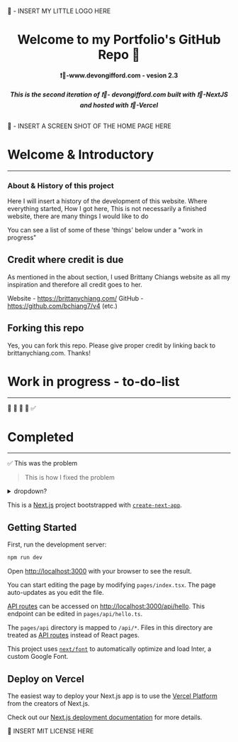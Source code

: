 🎯 - INSERT MY LITTLE LOGO HERE


<h1 align="center">Welcome to my Portfolio's GitHub Repo 👋  </h1>
<h4 align="center"> ❗🔗-www.devongifford.com - vesion 2.3 </h4>

<h5 align="center">This is the second iteration of ❗🔗- devongifford.com built with ❗🔗-NextJS and hosted with ❗🔗-Vercel</h5>

🎯 - INSERT A SCREEN SHOT OF THE HOME PAGE HERE



# Welcome & Introductory 
---------------------------------------------------

### About & History of this project

Here I will insert a history of the development of this website.
Where everything started, 
How I got here,
This is not necessarily a finished website, there are many things I would like to do

You can see a list of some of these 'things' below under a "work in progress"

## Credit where credit is due

As mentioned in the about section, I used Brittany Chiangs website as all my inspiration and therefore all credit goes to her.

Website - https://brittanychiang.com/
GitHub - https://github.com/bchiang7/v4
(etc.) 


##  Forking this repo
Yes, you can fork this repo. 
Please give proper credit by linking back to brittanychiang.com. Thanks!

# Work in progress - to-do-list
---------------------------------------------------

🔲
🔲
🔲
🔲
✅


# Completed  
---------------------------------------------------

✅  This was the problem 
>   This is how I fixed the problem

<details>
<summary>dropdown?</summary>
<br>
✅  This was the problem 
>   This is how I fixed the problem
<br>
✅  This was the problem 
>   This is how I fixed the problem
<br>
✅  This was the problem 
>   This is how I fixed the problem
</details>














This is a [Next.js](https://nextjs.org/) project bootstrapped with [`create-next-app`](https://github.com/vercel/next.js/tree/canary/packages/create-next-app).

## Getting Started

First, run the development server:

```bash
npm run dev
```

Open [http://localhost:3000](http://localhost:3000) with your browser to see the result.

You can start editing the page by modifying `pages/index.tsx`. The page auto-updates as you edit the file.

[API routes](https://nextjs.org/docs/api-routes/introduction) can be accessed on [http://localhost:3000/api/hello](http://localhost:3000/api/hello). This endpoint can be edited in `pages/api/hello.ts`.

The `pages/api` directory is mapped to `/api/*`. Files in this directory are treated as [API routes](https://nextjs.org/docs/api-routes/introduction) instead of React pages.

This project uses [`next/font`](https://nextjs.org/docs/basic-features/font-optimization) to automatically optimize and load Inter, a custom Google Font.

## Deploy on Vercel

The easiest way to deploy your Next.js app is to use the [Vercel Platform](https://vercel.com/new?utm_medium=default-template&filter=next.js&utm_source=create-next-app&utm_campaign=create-next-app-readme) from the creators of Next.js.

Check out our [Next.js deployment documentation](https://nextjs.org/docs/deployment) for more details.

🎯 INSERT MIT LICENSE HERE